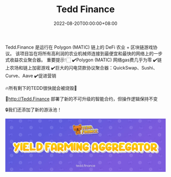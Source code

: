 ﻿---
title: "Tedd Finance"
description: "Tedd.Finance 是运行在 Polygon (MATIC) 链上的 DeFi 农业 + 区块链游戏协议。 使用 QuickSwap、Sushi、Curve、Aave 等进行单产农业"
date: 2022-08-20T00:00:00+08:00
lastmod: 2022-08-20T00:00:00+08:00
draft: false
authors: ["boogArno"]
featuredImage: "tedd-finance.png"
tags: ["DeFi","Tedd Finance"]
categories: ["nfts"]
nfts: ["DeFi"]
blockchain: "Polygon"
website: "https://dappradar.com/"
twitter: "https://twitter.com/teddfinance"
discord: "https://discord.gg/tDXHKapkeM"
telegram: "https://t.me/teddchat"
github: ""
youtube: ""
twitch: ""
facebook: ""
instagram: ""
reddit: ""
medium: ""
steam: ""
gitbook: ""
googleplay: ""
appstore: ""
status: "Live"
weight: 
lightgallery: true
toc: true
pinned: false
recommend: false
recommend1: false
---
Tedd.Finance 是运行在 Polygon (MATIC) 链上的 DeFi 农业 + 区块链游戏协议。 该项目旨在将所有高利润的农业机械师连接到最便宜和最快的网络上的一步式收益农业聚合器。
重要提示👇🏻
✔️Polygon (MATIC) 网络gas费几乎为零
✔️链上农场和链上加密游戏
✔️巨大的闪电贷款协议聚合器：QuickSwap、Sushi、Curve、Aave
✔️促进营销

🔥所有剩下的TEDD很快就会被烧毁🐻

💎http://Tedd.Finance 部署了新的不可升级的智能合约，但操作逻辑保持不变

🔒我们还添加了新的游泳池！ 

![1080x360](1080x360.jpg)

